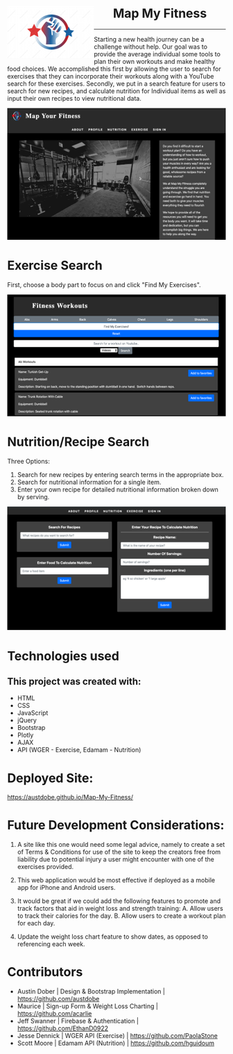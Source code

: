 <div>
	<img src="assets/readme-images/logo.png" width="200px" align="left">
	<h1 align="center">Map My Fitness</h1>
</div>
<hr>

Starting a new health journey can be a challenge without help.  Our goal was to provide the average individual some tools to plan their own workouts and make healthy food choices.  We accomplished this first by allowing the user to search for exercises that they can incorporate their workouts along with a YouTube search for these exercises.  Secondly, we put in a search feature for users to search for new recipes, and calculate nutrition for Individual items as well as input their own recipes to view nutritional data.

<img src="assets/readme-images/map-fitness-1.png">

# Exercise Search
First, choose a body part to focus on and click "Find My Exercises".

<img src="assets/readme-images/map-fitness-3.png">

# Nutrition/Recipe Search
Three Options:

1. Search for new recipes by entering search terms in the appropriate box.
2. Search for nutritional information for a single item.
3. Enter your own recipe for detailed nutritional information broken down by serving.

<img src="assets/readme-images/map-fitness-2.png">

# Technologies used
## This project was created with:

* HTML
* CSS
* JavaScript
* jQuery
* Bootstrap
* Plotly
* AJAX
* API (WGER - Exercise, Edamam - Nutrition)

# Deployed Site:
https://austdobe.github.io/Map-My-Fitness/

# Future Development Considerations:

1. A site like this one would need some legal advice, namely to create a set of Terms & Conditions for use of the site to keep the creators free from liability due to potential injury a user might encounter with one of the exercises provided.

2. This web application would be most effective if deployed as a mobile app for iPhone and Android users.

3. It would be great if we could add the following features to promote and track factors that aid in weight loss and strength training:
	A. Allow users to track their calories for the day.
	B. Allow users to create a workout plan for each day.
	
4. Update the weight loss chart feature to show dates, as opposed to referencing each week.

# Contributors
* Austin Dober | Design & Bootstrap Implementation | https://github.com/austdobe
* Maurice | Sign-up Form & Weight Loss Charting | https://github.com/acarlie
* Jeff Swanner | Firebase & Authentication | https://github.com/EthanD0922
* Jesse Dennick | WGER API (Exercise) | https://github.com/PaolaStone
* Scott Moore | Edamam API (Nutrition) | https://github.com/hguidoum
